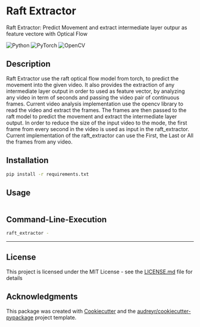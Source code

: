 # Raft Extractor

Raft Extractor: Predict Movement and extract intermediate layer outpur as feature vectore with Optical Flow

![Python](https://img.shields.io/badge/python-3670A0?style=for-the-badge&logo=python&logoColor=ffdd54) 
![PyTorch](https://img.shields.io/badge/pytorch-EE4C2C?style=for-the-badge&logo=pytorch&logoColor=white) 
![OpenCV](https://img.shields.io/badge/opencv-5C3EE8?style=for-the-badge&logo=opencv&logoColor=white)

## Description
Raft Extractor use the raft optical flow model from torch, to predict the movement into the given video. It also provides the extraction of any intermediate layer output
in order to used as feature vector, by analyzing any video in term of seconds and passing the video pair of continuous frames.  Current video analysis implementation
use the opencv library to read the video and extract the frames. The frames are then passed to the raft model to predict the movement and extract the intermediate layer output.
In order to reduce the size of the input video to the mode, the first frame from every second in the video is used as input in the raft_extractor. 
Current implementation of the raft_extractor can use the First, the Last or All the frames from any video.
 



## Installation 
```bash
pip install -r requirements.txt
```
## Usage 

```python

```

## Command-Line-Execution 

```bash
raft_extractor -
```

---

## License
This project is licensed under the MIT License - see the [LICENSE.md](./LICENSE) file for details

## Acknowledgments

This package was created with [Cookiecutter](https://github.com/audreyr/cookiecutter) and the [audreyr/cookiecutter-pypackage](https://github.com/audreyr/cookiecutter-pypackage) project template.
